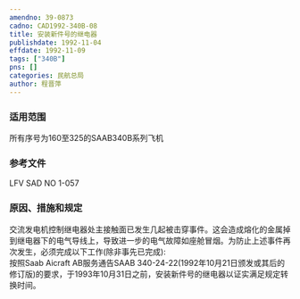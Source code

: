 ```yaml
---
amendno: 39-0873  
cadno: CAD1992-340B-08  
title: 安装新件号的继电器  
publishdate: 1992-11-04  
effdate: 1992-11-09  
tags: ["340B"]  
pns: []  
categories: 民航总局  
author: 程晋萍  
---
```

  
### 适用范围  
所有序号为160至325的SAAB340B系列飞机  
  
<!--more-->  
### 参考文件  
LFV SAD NO 1-057  
  
### 原因、措施和规定  
交流发电机控制继电器处主接触面已发生几起被击穿事件。这会造成熔化的金属掉到继电器下的电气导线上，导致进一步的电气故障如座舱冒烟。为防止上述事件再次发生，必须完成以下工作(除非事先已完成):  
    按照Saab Aicraft AB服务通告SAAB 340-24-22(1992年10月21日颁发或其后的修订版)的要求，于1993年10月31日之前，安装新件号的继电器以证实满足规定转换时间。  
